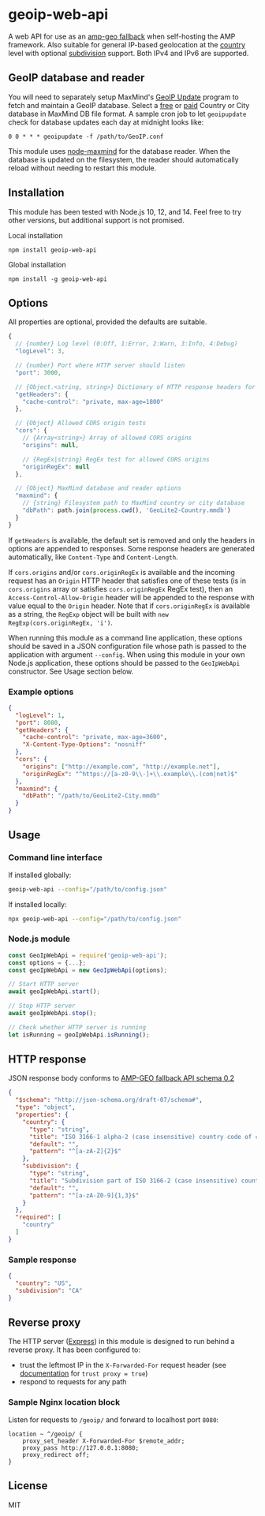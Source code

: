# geoip-web-api

A web API for use as an [amp-geo fallback](https://github.com/ampproject/amphtml/blob/master/spec/amp-framework-hosting.md#amp-geo-fallback-api) when self-hosting the AMP framework. Also suitable for general IP-based geolocation at the [country](https://en.wikipedia.org/wiki/ISO_3166-1) level with optional [subdivision](https://en.wikipedia.org/wiki/ISO_3166-2) support. Both IPv4 and IPv6 are supported.

## GeoIP database and reader

You will need to separately setup MaxMind's [GeoIP Update](https://dev.maxmind.com/geoip/geoipupdate/) program to fetch and maintain a GeoIP database. Select a [free](https://dev.maxmind.com/geoip/geoip2/geolite2/) or [paid](https://dev.maxmind.com/geoip/geoip2/downloadable/) Country or City database in MaxMind DB file format. A sample cron job to let `geoipupdate` check for database updates each day at midnight looks like:

```
0 0 * * * geoipupdate -f /path/to/GeoIP.conf
```

This module uses [node-maxmind](https://github.com/runk/node-maxmind) for the database reader. When the database is updated on the filesystem, the reader should automatically reload without needing to restart this module.

## Installation

This module has been tested with Node.js 10, 12, and 14. Feel free to try other versions, but additional support is not promised.

Local installation

```
npm install geoip-web-api
```

Global installation

```
npm install -g geoip-web-api
```

## Options

All properties are optional, provided the defaults are suitable.

```JavaScript
{
  // {number} Log level (0:Off, 1:Error, 2:Warn, 3:Info, 4:Debug)
  "logLevel": 3,

  // {number} Port where HTTP server should listen
  "port": 3000,

  // {Object.<string, string>} Dictionary of HTTP response headers for GET requests
  "getHeaders": {
    "cache-control": "private, max-age=1800"
  },

  // {Object} Allowed CORS origin tests
  "cors": {
    // {Array<string>} Array of allowed CORS origins
    "origins": null,

    // {RegEx|string} RegEx test for allowed CORS origins
    "originRegEx": null
  },

  // {Object} MaxMind database and reader options
  "maxmind": {
    // {string} Filesystem path to MaxMind country or city database
    "dbPath": path.join(process.cwd(), 'GeoLite2-Country.mmdb')
  }
}
```

If `getHeaders` is available, the default set is removed and only the headers in options are appended to responses. Some response headers are generated automatically, like `Content-Type` and `Content-Length`.

If `cors.origins` and/or `cors.originRegEx` is available and the incoming request has an `Origin` HTTP header that satisfies one of these tests (is in `cors.origins` array or satisfies `cors.originRegEx` RegEx test), then an `Access-Control-Allow-Origin` header will be appended to the response with value equal to the `Origin` header. Note that if `cors.originRegEx` is available as a string, the `RegExp` object will be built with `new RegExp(cors.originRegEx, 'i')`.

When running this module as a command line application, these options should be saved in a JSON configuration file whose path is passed to the application with argument `--config`. When using this module in your own Node.js application, these options should be passed to the `GeoIpWebApi` constructor. See Usage section below.

### Example options

```JSON
{
  "logLevel": 1,
  "port": 8080,
  "getHeaders": {
    "cache-control": "private, max-age=3600",
    "X-Content-Type-Options": "nosniff"
  },
  "cors": {
    "origins": ["http://example.com", "http://example.net"],
    "originRegEx": "^https://[a-z0-9\\-]+\\.example\\.(com|net)$"
  },
  "maxmind": {
    "dbPath": "/path/to/GeoLite2-City.mmdb"
  }
}
```

## Usage

### Command line interface

If installed globally:

```bash
geoip-web-api --config="/path/to/config.json"
```

If installed locally:

```bash
npx geoip-web-api --config="/path/to/config.json"
```

### Node.js module

```JavaScript
const GeoIpWebApi = require('geoip-web-api');
const options = {...};
const geoIpWebApi = new GeoIpWebApi(options);

// Start HTTP server
await geoIpWebApi.start();

// Stop HTTP server
await geoIpWebApi.stop();

// Check whether HTTP server is running
let isRunning = geoIpWebApi.isRunning();
```

## HTTP response

JSON response body conforms to [AMP-GEO fallback API schema 0.2](https://github.com/ampproject/amphtml/blob/f744c490be41f2553b24cb9f0f0efb5136477e79/extensions/amp-geo/0.1/amp-geo.js#L286-L307)

```JSON
{
  "$schema": "http://json-schema.org/draft-07/schema#",
  "type": "object",
  "properties": {
    "country": {
      "type": "string",
      "title": "ISO 3166-1 alpha-2 (case insensitive) country code of client request",
      "default": "",
      "pattern": "^[a-zA-Z]{2}$"
    },
    "subdivision": {
      "type": "string",
      "title": "Subdivision part of ISO 3166-2 (case insensitive) country-subdivision code of client request",
      "default": "",
      "pattern": "^[a-zA-Z0-9]{1,3}$"
    }
  },
  "required": [
    "country"
  ]
}
```

### Sample response

```JSON
{
  "country": "US",
  "subdivision": "CA"
}
```

## Reverse proxy

The HTTP server ([Express](https://expressjs.com/)) in this module is designed to run behind a reverse proxy. It has been configured to:

- trust the leftmost IP in the `X-Forwarded-For` request header (see [documentation](https://expressjs.com/en/guide/behind-proxies.html) for `trust proxy = true`)
- respond to requests for any path

### Sample Nginx location block

Listen for requests to `/geoip/` and forward to localhost port `8080`:

```Nginx
location ~ ^/geoip/ {
    proxy_set_header X-Forwarded-For $remote_addr;
    proxy_pass http://127.0.0.1:8080;
    proxy_redirect off;
}
```

## License

MIT
